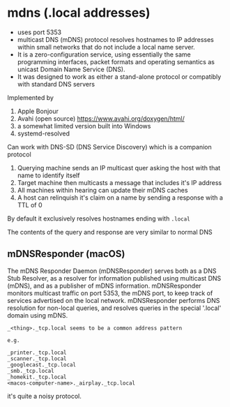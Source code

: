 # mdns (.local addresses)

- uses port 5353
- multicast DNS (mDNS) protocol resolves hostnames to IP addresses within small
  networks that do not include a local name server.
- It is a zero-configuration service, using essentially the same programming
  interfaces, packet formats and operating semantics as unicast Domain Name
  Service (DNS).
- It was designed to work as either a stand-alone protocol or compatibly with
  standard DNS servers

Implemented by

1. Apple Bonjour
2. Avahi (open source) https://www.avahi.org/doxygen/html/
3. a somewhat limited version built into Windows
4. systemd-resolved

Can work with DNS-SD (DNS Service Discovery) which is a companion protocol

1. Querying machine sends an IP multicast quer asking the host with that name to
   identify itself
1. Target machine then multicasts a message that includes it's IP address
1. All machines within hearing can update their mDNS caches
1. A host can relinquish it's claim on a name by sending a response with a TTL
   of 0

By default it exclusively resolves hostnames ending with `.local`

The contents of the query and response are very similar to normal DNS

## mDNSResponder (macOS)

The mDNS Responder Daemon (mDNSResponder) serves both as a DNS Stub Resolver, as
a resolver for information published using multicast DNS (mDNS), and as a
publisher of mDNS information. mDNSResponder monitors multicast traffic on port
5353, the mDNS port, to keep track of services advertised on the local network.
mDNSResponder performs DNS resolution for non-local queries, and resolves
queries in the special '.local' domain using mDNS.

    _<thing>._tcp.local seems to be a common address pattern

    e.g.

    _printer._tcp.local
    _scanner._tcp.local
    _googlecast._tcp.local
    _smb._tcp.local
    _homekit._tcp.local
    <macos-computer-name>._airplay._tcp.local

it's quite a noisy protocol.
